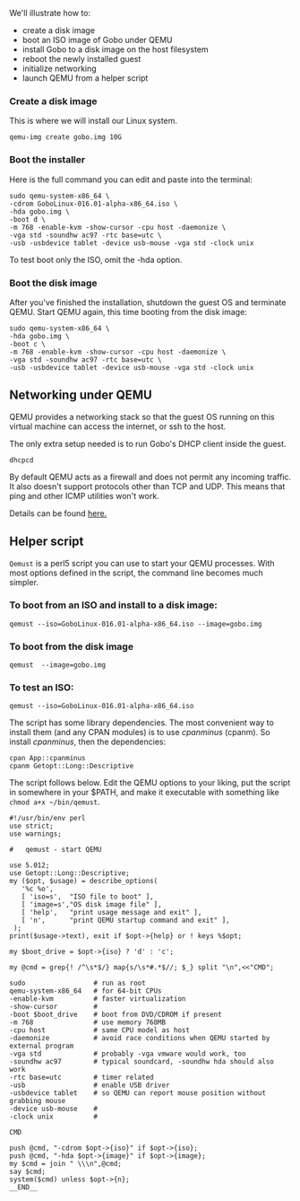 We'll illustrate how to:

* create a disk image
* boot an ISO image of Gobo under QEMU 
* install Gobo to a disk image on the host filesystem
* reboot the newly installed guest 
* initialize networking 
* launch QEMU from a helper script

### Create a disk image 

This is where we will install our Linux system.

```
qemu-img create gobo.img 10G
```
<!--- perl programming language ---->
### Boot the installer

Here is the full command you can edit and
paste into the terminal:

```
sudo qemu-system-x86_64 \
-cdrom GoboLinux-016.01-alpha-x86_64.iso \
-hda gobo.img \
-boot d \
-m 768 -enable-kvm -show-cursor -cpu host -daemonize \
-vga std -soundhw ac97 -rtc base=utc \
-usb -usbdevice tablet -device usb-mouse -vga std -clock unix 
```

To test boot only the ISO, omit the -hda option.

### Boot the disk image

After you've finished the installation, shutdown the guest
OS and terminate QEMU. Start QEMU again, this time booting
from the disk image:

```
sudo qemu-system-x86_64 \
-hda gobo.img \
-boot c \
-m 768 -enable-kvm -show-cursor -cpu host -daemonize \
-vga std -soundhw ac97 -rtc base=utc \
-usb -usbdevice tablet -device usb-mouse -vga std -clock unix
```

## Networking under QEMU

QEMU provides a networking stack so that the guest OS
running on this virtual machine can access the internet, or
ssh to the host.

The only extra setup needed is to run Gobo's DHCP client
inside the guest. 

```
dhcpcd
```

By default QEMU acts as a firewall and does not permit any
incoming traffic. It also doesn't support protocols other
than TCP and UDP.  This means that ping and other ICMP
utilities won't work.

Details can be found
[here.](https://en.wikibooks.org/wiki/QEMU/Networking#User_mode_networking)

## Helper script

<code>Qemust</code> is a perl5 script you can use to start
your QEMU processes. With most options defined in the script,
the command line becomes much simpler.

### To boot from an ISO and install to a disk image:

```
qemust --iso=GoboLinux-016.01-alpha-x86_64.iso --image=gobo.img
```

### To boot from the disk image

```
qemust  --image=gobo.img
```

### To test an ISO:

```
qemust --iso=GoboLinux-016.01-alpha-x86_64.iso 
```

The script has some library dependencies. The
most convenient way to install them (and any CPAN modules)
is to use _cpanminus_ (cpanm). So install _cpanminus_, then
the dependencies:

```
cpan App::cpanminus
cpanm Getopt::Long::Descriptive
```

The script follows below. Edit the QEMU options to your
liking, put the script in somewhere in your $PATH, and make
it executable with something like <code>chmod a+x ~/bin/qemust</code>.

```
#!/usr/bin/env perl
use strict;
use warnings;

#   qemust - start QEMU

use 5.012;
use Getopt::Long::Descriptive;
my ($opt, $usage) = describe_options(
   '%c %o',
   [ 'iso=s',  "ISO file to boot" ],
   [ 'image=s',"OS disk image file" ],
   [ 'help',   "print usage message and exit" ],
   [ 'n',      "print QEMU startup command and exit" ],
 );
print($usage->text), exit if $opt->{help} or ! keys %$opt;

my $boot_drive = $opt->{iso} ? 'd' : 'c';

my @cmd = grep{! /^\s*$/} map{s/\s*#.*$//; $_} split "\n",<<"CMD";

sudo                 # run as root
qemu-system-x86_64   # for 64-bit CPUs
-enable-kvm          # faster virtualization
-show-cursor         #
-boot $boot_drive    # boot from DVD/CDROM if present
-m 768               # use memory 768MB
-cpu host            # same CPU model as host
-daemonize           # avoid race conditions when QEMU started by external program
-vga std             # probably -vga vmware would work, too
-soundhw ac97        # typical soundcard, -soundhw hda should also work
-rtc base=utc        # timer related
-usb                 # enable USB driver
-usbdevice tablet    # so QEMU can report mouse position without grabbing mouse
-device usb-mouse    # 
-clock unix          # 

CMD

push @cmd, "-cdrom $opt->{iso}" if $opt->{iso};
push @cmd, "-hda $opt->{image}" if $opt->{image};
my $cmd = join " \\\n",@cmd;
say $cmd;
system($cmd) unless $opt->{n};
__END__
```
